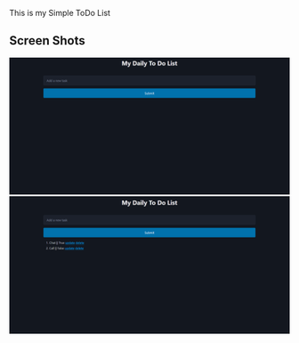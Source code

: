 This is my Simple ToDo List 

<h2>Screen Shots</h2>

<div> 
  <img src ='ScreenShots/Screenshot 2025-04-08 184556.png'  >
</div>

<div>
  <img src = 'ScreenShots/Screenshot 2025-04-08 184623.png'>
</div>
